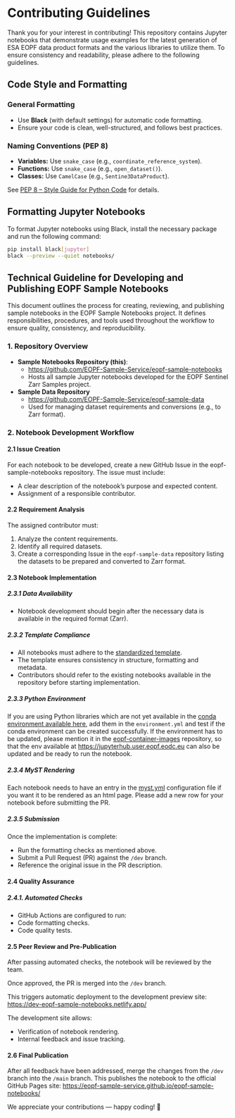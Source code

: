 # Contributing Guidelines

Thank you for your interest in contributing! This repository contains Jupyter
notebooks that demonstrate usage examples for the latest generation of ESA
EOPF data product formats and the various libraries to utilize them.
To ensure consistency and readability, please adhere to the following
guidelines.

## Code Style and Formatting

### General Formatting

- Use **Black** (with default settings) for automatic code formatting.
- Ensure your code is clean, well-structured, and follows best practices.

### Naming Conventions (PEP 8)

- **Variables:** Use `snake_case` (e.g., `coordinate_reference_system`).
- **Functions:** Use `snake_case` (e.g., `open_dataset()`).
- **Classes:** Use `CamelCase` (e.g., `Sentine3DataProduct`).

See [PEP 8 – Style Guide for Python Code](https://peps.python.org/pep-0008/)
for details.

## Formatting Jupyter Notebooks

To format Jupyter notebooks using Black, install the necessary package and
run the following command:

```sh
pip install black[jupyter]
black --preview --quiet notebooks/
```

## Technical Guideline for Developing and Publishing EOPF Sample Notebooks

This document outlines the process for creating, reviewing, and publishing sample notebooks in the EOPF Sample Notebooks project. It defines responsibilities, procedures, and tools used throughout the workflow to ensure quality, consistency, and reproducibility.

### 1. Repository Overview

- **Sample Notebooks Repository (this)**:
  - https://github.com/EOPF-Sample-Service/eopf-sample-notebooks
  - Hosts all sample Jupyter notebooks developed for the EOPF Sentinel Zarr Samples project.
- **Sample Data Repository**
  - https://github.com/EOPF-Sample-Service/eopf-sample-data
  - Used for managing dataset requirements and conversions (e.g., to Zarr format).

### 2. Notebook Development Workflow
#### 2.1 Issue Creation

For each notebook to be developed, create a new GitHub Issue in the eopf-sample-notebooks repository.
The issue must include:
- A clear description of the notebook’s purpose and expected content.
- Assignment of a responsible contributor.

#### 2.2 Requirement Analysis

The assigned contributor must:

1. Analyze the content requirements.
2. Identify all required datasets.
3. Create a corresponding Issue in the `eopf-sample-data` repository listing the datasets to be prepared and converted to Zarr format.

#### 2.3 Notebook Implementation
##### 2.3.1 Data Availability  
- Notebook development should begin after the necessary data is available in the required format (Zarr).

##### 2.3.2 Template Compliance  
- All notebooks must adhere to the [standardized template](https://github.com/EOPF-Sample-Service/eopf-sample-notebooks/blob/main/notebooks/template/template.ipynb).
- The template ensures consistency in structure, formatting and metadata.
- Contributors should refer to the existing notebooks available in the repository before starting implementation.

##### 2.3.3 Python Environment  
If you are using Python libraries which are not yet available in the [conda environment available here](https://github.com/EOPF-Sample-Service/eopf-sample-notebooks/blob/main/environment.yml), add them in the `environment.yml` and test if the conda environment can be created successfully. If the environment has to be updated, please mention it in the [eopf-container-images](https://github.com/EOPF-Sample-Service/eopf-container-images) repository, so that the env available at https://jupyterhub.user.eopf.eodc.eu can also be updated and be ready to run the notebook.

##### 2.3.4 MyST Rendering  
Each notebook needs to have an entry in the [myst.yml](https://github.com/EOPF-Sample-Service/eopf-sample-notebooks/blob/main/notebooks/myst.yml) configuration file if you want it to be rendered as an html page. Please add a new row for your notebook before submitting the PR.

##### 2.3.5 Submission  
Once the implementation is complete:
- Run the formatting checks as mentioned above.
- Submit a Pull Request (PR) against the `/dev` branch.
- Reference the original issue in the PR description.

#### 2.4 Quality Assurance
##### 2.4.1. Automated Checks
- GitHub Actions are configured to run:
 - Code formatting checks.
 - Code quality tests.

#### 2.5 Peer Review and Pre-Publication
After passing automated checks, the notebook will be reviewed by the team.

Once approved, the PR is merged into the `/dev` branch.

This triggers automatic deployment to the development preview site:
https://dev-eopf-sample-notebooks.netlify.app/

The development site allows:
- Verification of notebook rendering.
- Internal feedback and issue tracking.

#### 2.6 Final Publication
After all feedback have been addressed, merge the changes from the `/dev` branch into the `/main` branch.
This publishes the notebook to the official GitHub Pages site:
https://eopf-sample-service.github.io/eopf-sample-notebooks/


We appreciate your contributions — happy coding! 🚀
